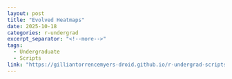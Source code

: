 ```yaml
---
layout: post
title: "Evolved Heatmaps"
date: 2025-10-18
categories: r-undergrad
excerpt_separator: "<!--more-->"
tags:
  - Undergraduate
  - Scripts
link: "https://gilliantorrencemyers-droid.github.io/r-undergrad-scripts-Evolved-Heatmaps/"
---
```


